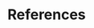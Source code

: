 ---
artist: Clemency
title: References
apple_link: 'https://music.apple.com/us/album/references-single/1506634636'
link: 'https://www.dropbox.com/s/a93590sgyc3c484/Clemency.zip?dl=1'
content: ""
new_image: ../assets/FFWD/clemency.jpg
published_date: '2020-05-11T01:29:09.000Z'
---